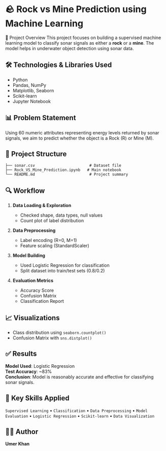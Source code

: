
# 🪨 Rock vs Mine Prediction using Machine Learning

📌 Project Overview
This project focuses on building a supervised machine learning model to classify sonar signals as either a **rock** or a **mine**. The model helps in underwater object detection using sonar data.

## 🛠️ Technologies & Libraries Used
- Python
- Pandas, NumPy
- Matplotlib, Seaborn
- Scikit-learn
- Jupyter Notebook

## 📊 Problem Statement
Using 60 numeric attributes representing energy levels returned by sonar signals, we aim to predict whether the object is a Rock (R) or Mine (M).

## 📂 Project Structure

    ├── sonar.csv                        # Dataset file
    ├── Rock_VS_Mine_Prediction.ipynb   # Main notebook
    └── README.md                        # Project summary

## 🔍 Workflow
1. **Data Loading & Exploration**  
   - Checked shape, data types, null values  
   - Count plot of label distribution  

2. **Data Preprocessing**  
   - Label encoding (R=0, M=1)  
   - Feature scaling (StandardScaler)

3. **Model Building**  
   - Used Logistic Regression for classification  
   - Split dataset into train/test sets (0.8/0.2)

4. **Evaluation Metrics**  
   - Accuracy Score  
   - Confusion Matrix  
   - Classification Report

## 📈 Visualizations

- Class distribution using `seaborn.countplot()`
- Confusion Matrix with `sns.distplot()`

## ✅ Results
**Model Used**: Logistic Regression  
**Test Accuracy**: ~83%  
**Conclusion**: Model is reasonably accurate and effective for classifying sonar signals.


## 📌 Key Skills Applied
`Supervised Learning` • `Classification` • `Data Preprocessing` • `Model Evaluation` • `Logistic Regression` • `Scikit-learn` • `Data Visualization`

## 👨‍💻 Author

**Umer Khan**  

